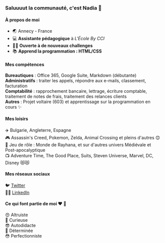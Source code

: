 ### Saluuuut la communauté, c'est Nadia 👋

#### À propos de moi
- 🌏 Annecy - France
- 💻 **Assistante pédagogique** à _L'École By CCI_
-  🙋‍♀️ **Ouverte à de nouveaux challenges**
-  📚 **Apprend la programmation : HTML/CSS**


#### Mes compétences
**Bureautiques** : Office 365, Google Suite, Markdown (débutante)  
**Administratifs** : traiter les appels, répondre aux e-mails, classement, facturation  
**Comptabilité** : rapprochement bancaire, lettrage, écriture comptable, traitement de notes de frais, traitement des relances clients  
**Autres** : Projet voltaire (603) et apprentissage sur la programmation en cours ✨  

#### Mes loisirs
✈️ Bulgarie, Angleterre, Espagne  
🎮 Assassin's Creed, Pokemon, Zelda, Animal Crossing et pleins d'autres 😊  
🎲 Jeu de rôle : Monde de Rayhana, et sur d'autres univers Médiévale et Post-apocalyptique  
📺 Adventure Time, The Good Place, Suits, Steven Universe, Marvel, DC, Disney 😻😻    

#### Mes réseaux sociaux
🐦 [Twitter](https://twitter.com/Okatochan)   
👩‍💼 [LinkedIn](https://www.linkedin.com/in/mayaira/)

#### Ce qui font partie de moi ♥ 🐻
😍 Altruiste   
👀 Curieuse  
😎 Autodidacte   
💪 Déterminée  
😳 Perfectionniste  

